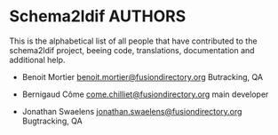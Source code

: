 Schema2ldif AUTHORS
===================

This is the alphabetical list of all people that have
contributed to the schema2ldif project, beeing code, translations,
documentation and additional help.

* Benoit Mortier <benoit.mortier@fusiondirectory.org>
  Butracking, QA

* Bernigaud Côme <come.chilliet@fusiondirectory.org>
  main developer

* Jonathan Swaelens <jonathan.swaelens@fusiondirectory.org>
  Bugtracking, QA

